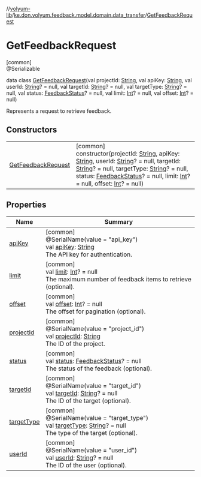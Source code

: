 //[volyum-lib](../../../index.md)/[ke.don.volyum.feedback.model.domain.data_transfer](../index.md)/[GetFeedbackRequest](index.md)

# GetFeedbackRequest

[common]\
@Serializable

data class [GetFeedbackRequest](index.md)(val projectId: [String](https://kotlinlang.org/api/core/kotlin-stdlib/kotlin/-string/index.html), val apiKey: [String](https://kotlinlang.org/api/core/kotlin-stdlib/kotlin/-string/index.html), val userId: [String](https://kotlinlang.org/api/core/kotlin-stdlib/kotlin/-string/index.html)? = null, val targetId: [String](https://kotlinlang.org/api/core/kotlin-stdlib/kotlin/-string/index.html)? = null, val targetType: [String](https://kotlinlang.org/api/core/kotlin-stdlib/kotlin/-string/index.html)? = null, val status: [FeedbackStatus](../../ke.don.volyum.feedback.model.table/-feedback-status/index.md)? = null, val limit: [Int](https://kotlinlang.org/api/core/kotlin-stdlib/kotlin/-int/index.html)? = null, val offset: [Int](https://kotlinlang.org/api/core/kotlin-stdlib/kotlin/-int/index.html)? = null)

Represents a request to retrieve feedback.

## Constructors

| | |
|---|---|
| [GetFeedbackRequest](-get-feedback-request.md) | [common]<br>constructor(projectId: [String](https://kotlinlang.org/api/core/kotlin-stdlib/kotlin/-string/index.html), apiKey: [String](https://kotlinlang.org/api/core/kotlin-stdlib/kotlin/-string/index.html), userId: [String](https://kotlinlang.org/api/core/kotlin-stdlib/kotlin/-string/index.html)? = null, targetId: [String](https://kotlinlang.org/api/core/kotlin-stdlib/kotlin/-string/index.html)? = null, targetType: [String](https://kotlinlang.org/api/core/kotlin-stdlib/kotlin/-string/index.html)? = null, status: [FeedbackStatus](../../ke.don.volyum.feedback.model.table/-feedback-status/index.md)? = null, limit: [Int](https://kotlinlang.org/api/core/kotlin-stdlib/kotlin/-int/index.html)? = null, offset: [Int](https://kotlinlang.org/api/core/kotlin-stdlib/kotlin/-int/index.html)? = null) |

## Properties

| Name | Summary |
|---|---|
| [apiKey](api-key.md) | [common]<br>@SerialName(value = &quot;api_key&quot;)<br>val [apiKey](api-key.md): [String](https://kotlinlang.org/api/core/kotlin-stdlib/kotlin/-string/index.html)<br>The API key for authentication. |
| [limit](limit.md) | [common]<br>val [limit](limit.md): [Int](https://kotlinlang.org/api/core/kotlin-stdlib/kotlin/-int/index.html)? = null<br>The maximum number of feedback items to retrieve (optional). |
| [offset](offset.md) | [common]<br>val [offset](offset.md): [Int](https://kotlinlang.org/api/core/kotlin-stdlib/kotlin/-int/index.html)? = null<br>The offset for pagination (optional). |
| [projectId](project-id.md) | [common]<br>@SerialName(value = &quot;project_id&quot;)<br>val [projectId](project-id.md): [String](https://kotlinlang.org/api/core/kotlin-stdlib/kotlin/-string/index.html)<br>The ID of the project. |
| [status](status.md) | [common]<br>val [status](status.md): [FeedbackStatus](../../ke.don.volyum.feedback.model.table/-feedback-status/index.md)? = null<br>The status of the feedback (optional). |
| [targetId](target-id.md) | [common]<br>@SerialName(value = &quot;target_id&quot;)<br>val [targetId](target-id.md): [String](https://kotlinlang.org/api/core/kotlin-stdlib/kotlin/-string/index.html)? = null<br>The ID of the target (optional). |
| [targetType](target-type.md) | [common]<br>@SerialName(value = &quot;target_type&quot;)<br>val [targetType](target-type.md): [String](https://kotlinlang.org/api/core/kotlin-stdlib/kotlin/-string/index.html)? = null<br>The type of the target (optional). |
| [userId](user-id.md) | [common]<br>@SerialName(value = &quot;user_id&quot;)<br>val [userId](user-id.md): [String](https://kotlinlang.org/api/core/kotlin-stdlib/kotlin/-string/index.html)? = null<br>The ID of the user (optional). |